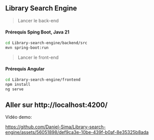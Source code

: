 Library Search Engine
---
> Lancer le back-end
#### Prérequis Sping Boot, Java 21
```bash
cd Library-search-engine/backend/src
mvn spring-boot:run
```

> Lancer le front-end
#### Prérequis Angular
```bash
cd Library-search-engine/frontend
npm install
ng serve
```
Aller sur http://localhost:4200/
---
Vidéo demo:

https://github.com/Daniel-Sima/Library-search-engine/assets/56051898/def9ca3e-10be-439f-b0af-8e35325b8ada

